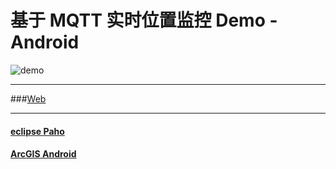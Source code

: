 # 基于 MQTT 实时位置监控 Demo - Android

![demo](https://raw.githubusercontent.com/likaci/MqttMapLocation-Android/master/demo.gif)

---

###[Web](https://github.com/likaci/MqttMapLocation-Web)

---
#### [eclipse Paho](https://www.eclipse.org/paho/)
#### [ArcGIS Android](http://developers.arcgis.com/android/)
